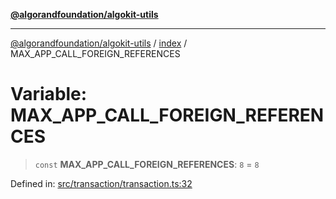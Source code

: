 [**@algorandfoundation/algokit-utils**](../../README.md)

***

[@algorandfoundation/algokit-utils](../../README.md) / [index](../README.md) / MAX\_APP\_CALL\_FOREIGN\_REFERENCES

# Variable: MAX\_APP\_CALL\_FOREIGN\_REFERENCES

> `const` **MAX\_APP\_CALL\_FOREIGN\_REFERENCES**: `8` = `8`

Defined in: [src/transaction/transaction.ts:32](https://github.com/algorandfoundation/algokit-utils-ts/blob/main/src/transaction/transaction.ts#L32)

